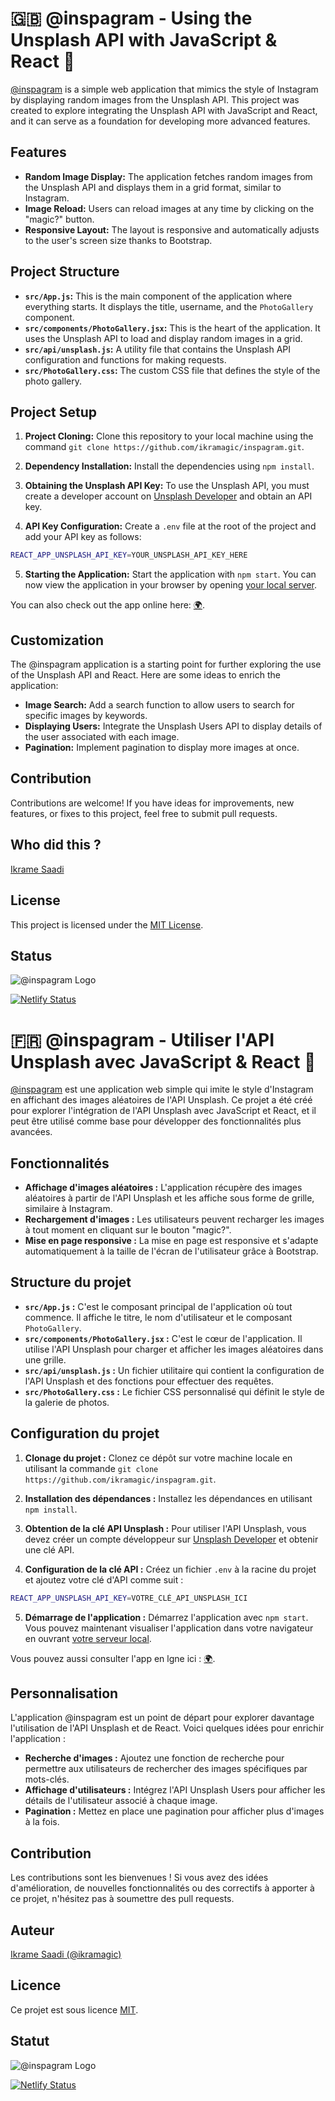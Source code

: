 # 🇬🇧 @inspagram - Using the Unsplash API with JavaScript & React 🔬

[@inspagram](https://inspagram.netlify.app/) is a simple web application that mimics the style of Instagram by displaying random images from the Unsplash API. This project was created to explore integrating the Unsplash API with JavaScript and React, and it can serve as a foundation for developing more advanced features.

## Features

- **Random Image Display:** The application fetches random images from the Unsplash API and displays them in a grid format, similar to Instagram.
- **Image Reload:** Users can reload images at any time by clicking on the "magic?" button.
- **Responsive Layout:** The layout is responsive and automatically adjusts to the user's screen size thanks to Bootstrap.

## Project Structure

- **`src/App.js`:** This is the main component of the application where everything starts. It displays the title, username, and the `PhotoGallery` component.
- **`src/components/PhotoGallery.jsx`:** This is the heart of the application. It uses the Unsplash API to load and display random images in a grid.
- **`src/api/unsplash.js`:** A utility file that contains the Unsplash API configuration and functions for making requests.
- **`src/PhotoGallery.css`:** The custom CSS file that defines the style of the photo gallery.

## Project Setup

1. **Project Cloning:** Clone this repository to your local machine using the command `git clone https://github.com/ikramagic/inspagram.git`.

2. **Dependency Installation:** Install the dependencies using `npm install`.

3. **Obtaining the Unsplash API Key:** To use the Unsplash API, you must create a developer account on [Unsplash Developer](https://unsplash.com/developers) and obtain an API key.

4. **API Key Configuration:** Create a `.env` file at the root of the project and add your API key as follows:

```bash
REACT_APP_UNSPLASH_API_KEY=YOUR_UNSPLASH_API_KEY_HERE
```

5. **Starting the Application:** Start the application with `npm start`. You can now view the application in your browser by opening [your local server](http://localhost:3000).

You can also check out the app online here: [🌍](https://inspagram.netlify.app/).

## Customization

The @inspagram application is a starting point for further exploring the use of the Unsplash API and React. Here are some ideas to enrich the application:

- **Image Search:** Add a search function to allow users to search for specific images by keywords.
- **Displaying Users:** Integrate the Unsplash Users API to display details of the user associated with each image.
- **Pagination:** Implement pagination to display more images at once.

## Contribution

Contributions are welcome! If you have ideas for improvements, new features, or fixes to this project, feel free to submit pull requests.

## Who did this ?

[Ikrame Saadi](https://github.com/ikramagic/)

## License

This project is licensed under the [MIT License](LICENSE.md).

## Status

![@inspagram Logo](./public/favicon.ico) 

[![Netlify Status](https://api.netlify.com/api/v1/badges/c3b62129-a91d-44b6-86a2-6347cc46768b/deploy-status)](https://app.netlify.com/sites/inspagram/deploys)

# 🇫🇷 @inspagram - Utiliser l'API Unsplash avec JavaScript & React 🔬

[@inspagram](https://inspagram.netlify.app/) est une application web simple qui imite le style d'Instagram en affichant des images aléatoires de l'API Unsplash. Ce projet a été créé pour explorer l'intégration de l'API Unsplash avec JavaScript et React, et il peut être utilisé comme base pour développer des fonctionnalités plus avancées.

## Fonctionnalités

- **Affichage d'images aléatoires :** L'application récupère des images aléatoires à partir de l'API Unsplash et les affiche sous forme de grille, similaire à Instagram.
- **Rechargement d'images :** Les utilisateurs peuvent recharger les images à tout moment en cliquant sur le bouton "magic?".
- **Mise en page responsive :** La mise en page est responsive et s'adapte automatiquement à la taille de l'écran de l'utilisateur grâce à Bootstrap.

## Structure du projet

- **`src/App.js` :** C'est le composant principal de l'application où tout commence. Il affiche le titre, le nom d'utilisateur et le composant `PhotoGallery`.
- **`src/components/PhotoGallery.jsx` :** C'est le cœur de l'application. Il utilise l'API Unsplash pour charger et afficher les images aléatoires dans une grille.
- **`src/api/unsplash.js` :** Un fichier utilitaire qui contient la configuration de l'API Unsplash et des fonctions pour effectuer des requêtes.
- **`src/PhotoGallery.css` :** Le fichier CSS personnalisé qui définit le style de la galerie de photos.

## Configuration du projet

1. **Clonage du projet :** Clonez ce dépôt sur votre machine locale en utilisant la commande `git clone https://github.com/ikramagic/inspagram.git`.

2. **Installation des dépendances :** Installez les dépendances en utilisant `npm install`.

3. **Obtention de la clé API Unsplash :** Pour utiliser l'API Unsplash, vous devez créer un compte développeur sur [Unsplash Developer](https://unsplash.com/developers) et obtenir une clé API.

4. **Configuration de la clé API :** Créez un fichier `.env` à la racine du projet et ajoutez votre clé d'API comme suit :

```bash
REACT_APP_UNSPLASH_API_KEY=VOTRE_CLÉ_API_UNSPLASH_ICI
```

5. **Démarrage de l'application :** Démarrez l'application avec `npm start`. Vous pouvez maintenant visualiser l'application dans votre navigateur en ouvrant [votre serveur local](http://localhost:3000).

Vous pouvez aussi consulter l'app en lgne ici : [🌍](https://inspagram.netlify.app/).

## Personnalisation

L'application @inspagram est un point de départ pour explorer davantage l'utilisation de l'API Unsplash et de React. Voici quelques idées pour enrichir l'application :

- **Recherche d'images :** Ajoutez une fonction de recherche pour permettre aux utilisateurs de rechercher des images spécifiques par mots-clés.
- **Affichage d'utilisateurs :** Intégrez l'API Unsplash Users pour afficher les détails de l'utilisateur associé à chaque image.
- **Pagination :** Mettez en place une pagination pour afficher plus d'images à la fois.

## Contribution

Les contributions sont les bienvenues ! Si vous avez des idées d'amélioration, de nouvelles fonctionnalités ou des correctifs à apporter à ce projet, n'hésitez pas à soumettre des pull requests.

## Auteur

[Ikrame Saadi (@ikramagic)](https://github.com/ikramagic/)

## Licence

Ce projet est sous licence [MIT](LICENSE.md).

## Statut 

![@inspagram Logo](./public/favicon.ico) 

[![Netlify Status](https://api.netlify.com/api/v1/badges/c3b62129-a91d-44b6-86a2-6347cc46768b/deploy-status)](https://app.netlify.com/sites/inspagram/deploys)
